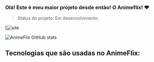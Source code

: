 ### Olá! Este é meu maior projeto desde então! O Animeflix! ❤️

> Status do projeto: Em desenvolvimento.

[![site](https://kalebzaki4.github.io/Animeflix/)

![AnimeFlix GitHub stats](https://github-readme-stats.vercel.app/api?username=kalebzaki4&show_icons=true&theme=dracula)

## Tecnologias que são usadas no AnimeFlix:

<div style="display: inline_block"><br/>
  <img align="center" alt="" src="https://img.shields.io/badge/JavaScript-323330?style=for-the-badge&logo=javascript&logoColor=F7DF1E">
  <img align="center" alt="" src="https://img.shields.io/badge/HTML5-E34F26?style=for-the-badge&logo=html5&logoColor=white">
   <img align="center" alt="" src="https://img.shields.io/badge/CSS3-1572B6?style=for-the-badge&logo=css3&logoColor=white">
</div>
